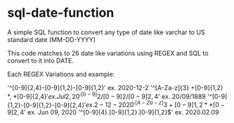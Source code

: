 # sql-date-function
A simple SQL function to convert any type of date like varchar to US standard date (MM-DD-YYYY)

This code matches to 26 date like variations using REGEX and SQL to convert to it into DATE. 

Each REGEX Variations and example:
  
 '^[0-9]{2,4}-[0-9]{1,2}-[0-9]{1,2}'         ex. 2020-12-2
 '^[A-Za-z]{3} +[0-9]{1,2} *, *[0-9]{2,4}$'  ex.Jul 2, 20
 '^[0-9]{2}/[0-9]{2}/[0-9]{2,4}$'            ex. 20/09/1889
 '^[0-9]{1,2}-[0-9]{1,2}-[0-9]{2,4}$'        ex.2-12-2020
 '^[A-Za-z]{3} +[0-9]{1,2} * *[0-9]{2,4}$'   ex. Jun 09, 2020
 '^[0-9]{4}.[0-9]{1,2}.[0-9]{1,2}$'          ex. 2020.02.09
